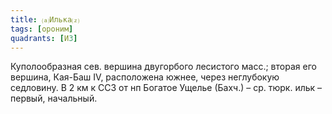 ```yaml
---
title: ⒜Илька⒵
tags: [ороним]
quadrants: [И3]
---
```


Куполообразная сев. вершина двугорбого лесистого масс.; вторая его вершина,
Кая-Баш IV, расположена южнее, через неглубокую седловину. В 2 км к ССЗ от нп
Богатое Ущелье (Бахч.) – ср. тюрк. ильк – первый, начальный.
